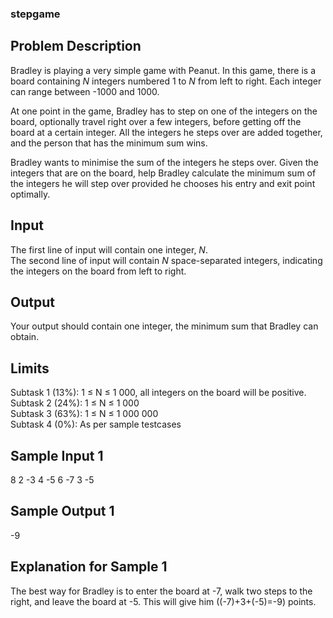 ### stepgame

Problem Description
-------------------

Bradley is playing a very simple game with Peanut. In this game, there is a board containing *N* integers numbered 1 to *N* from left to right. Each integer can range between -1000 and 1000.

At one point in the game, Bradley has to step on one of the integers on the board, optionally travel right over a few integers, before getting off the board at a certain integer. All the integers he steps over are added together, and the person that has the minimum sum wins.

Bradley wants to minimise the sum of the integers he steps over. Given the integers that are on the board, help Bradley calculate the minimum sum of the integers he will step over provided he chooses his entry and exit point optimally.

Input
-----

The first line of input will contain one integer, *N*.\
The second line of input will contain *N* space-separated integers, indicating the integers on the board from left to right.

Output
------

Your output should contain one integer, the minimum sum that Bradley can obtain.

Limits
------

Subtask 1 (13%): 1 ≤ N ≤ 1 000, all integers on the board will be positive.\
Subtask 2 (24%): 1 ≤ N ≤ 1 000\
Subtask 3 (63%): 1 ≤ N ≤ 1 000 000\
Subtask 4 (0%): As per sample testcases

Sample Input 1
--------------

8
2 -3 4 -5 6 -7 3 -5

Sample Output 1
---------------

-9

Explanation for Sample 1
------------------------

The best way for Bradley is to enter the board at -7, walk two steps to the right, and leave the board at -5. This will give him ((-7)+3+(-5)=-9) points.